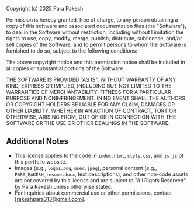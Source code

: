 Copyright (c) 2025 Para Rakesh

Permission is hereby granted, free of charge, to any person obtaining a copy of this software and associated documentation files (the "Software"), to deal in the Software without restriction, including without l
imitation the rights to use, copy, modify, merge, publish, distribute, sublicense, and/or sell copies of the Software, and to permit persons to whom the Software is furnished to do so, subject to the following conditions:

The above copyright notice and this permission notice shall be included in all copies or substantial portions of the Software.

THE SOFTWARE IS PROVIDED "AS IS", WITHOUT WARRANTY OF ANY KIND, EXPRESS OR IMPLIED, INCLUDING BUT NOT LIMITED TO THE WARRANTIES OF MERCHANTABILITY, FITNESS FOR A PARTICULAR PURPOSE AND NONINFRINGEMENT. IN NO EVENT 
SHALL THE AUTHORS OR COPYRIGHT HOLDERS BE LIABLE FOR ANY CLAIM, DAMAGES OR OTHER LIABILITY, WHETHER IN AN ACTION OF CONTRACT, TORT OR OTHERWISE, ARISING FROM, OUT OF OR IN CONNECTION WITH THE SOFTWARE OR THE USE OR
OTHER DEALINGS IN THE SOFTWARE.

## Additional Notes

- This license applies to the code in `index.html`, `style.css`, and `js.js` of this portfolio website.
- Images (e.g., `logo1.png`, `user.jpeg`), personal content (e.g., `PARA_RAKESH_resume.docx`, text descriptions), and other non-code assets are not covered by this license and are subject to "All Rights Reserved" by Para Rakesh unless otherwise stated.
- For inquiries about commercial use or other permissions, contact [rakeshpara313@gmail.com].
